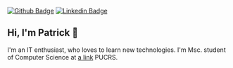 [![Github Badge](https://img.shields.io/badge/-Github-000?style=flat-square&logo=Github&logoColor=white&link=https://github.com/leticiacamposs2)](https://github.com/trickvg)
[![Linkedin Badge](https://img.shields.io/badge/-LinkedIn-blue?style=flat-square&logo=Linkedin&logoColor=white&link=https://www.linkedin.com/in/leticiacamposs/)](https://www.linkedin.com/in/patrick-vicente-garcia-a1846abb//)

## Hi, I'm Patrick 👋

I'm an IT enthusiast, who loves to learn new technologies. I'm Msc. student of Computer Science at [a link](https://github.com/ppgcc) PUCRS.

<!--
**trickvg/trickvg** is a ✨ _special_ ✨ repository because its `README.md` (this file) appears on your GitHub profile.


- 🔭 I’m currently working on NBC Bank S/A - Banco Múltiplo
- 👯 I’m looking to collaborate on Open Source and scientist projects. 
- 📫 How to reach me: patrickvicentegarcia@gmail.com / patrick.garcia@edu.pucrs.br

[![Trickvg's Top Langs](https://github-readme-stats.vercel.app/api/top-langs/?username=trickvg&layout=compact&theme=onedark)


![Trickvg's github stats](https://github-readme-stats.vercel.app/api?username=trickvg&count_private=true&show_icons=true&theme=onedark&hide=stars)
